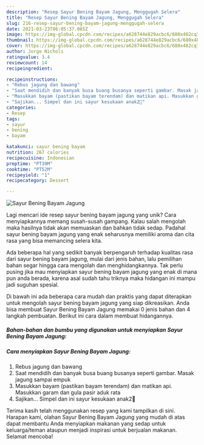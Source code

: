```yaml
---
description: "Resep Sayur Bening Bayam Jagung, Menggugah Selera"
title: "Resep Sayur Bening Bayam Jagung, Menggugah Selera"
slug: 216-resep-sayur-bening-bayam-jagung-menggugah-selera
date: 2021-03-23T06:05:37.065Z
image: https://img-global.cpcdn.com/recipes/a628744e829acbc6/680x482cq70/sayur-bening-bayam-jagung-foto-resep-utama.jpg
thumbnail: https://img-global.cpcdn.com/recipes/a628744e829acbc6/680x482cq70/sayur-bening-bayam-jagung-foto-resep-utama.jpg
cover: https://img-global.cpcdn.com/recipes/a628744e829acbc6/680x482cq70/sayur-bening-bayam-jagung-foto-resep-utama.jpg
author: Jorge Nichols
ratingvalue: 3.4
reviewcount: 14
recipeingredient:

recipeinstructions:
- "Rebus jagung dan bawang"
- "Saat mendidih dan banyak busa buang busanya seperti gambar. Masak jagung sampai empuk"
- "Masukkan bayam (pastikan bayam terendam) dan matikan api. Masukkan garam dan gula pasir aduk rata"
- "Sajikan... Simpel dan ini sayur kesukaan anak2🤗"
categories:
- Resep
tags:
- sayur
- bening
- bayam

katakunci: sayur bening bayam 
nutrition: 267 calories
recipecuisine: Indonesian
preptime: "PT39M"
cooktime: "PT52M"
recipeyield: "1"
recipecategory: Dessert

---
```



![Sayur Bening Bayam Jagung](https://img-global.cpcdn.com/recipes/a628744e829acbc6/680x482cq70/sayur-bening-bayam-jagung-foto-resep-utama.jpg)

Lagi mencari ide resep sayur bening bayam jagung yang unik? Cara menyiapkannya memang susah-susah gampang. Kalau salah mengolah maka hasilnya tidak akan memuaskan dan bahkan tidak sedap. Padahal sayur bening bayam jagung yang enak seharusnya memiliki aroma dan cita rasa yang bisa memancing selera kita.



Ada beberapa hal yang sedikit banyak berpengaruh terhadap kualitas rasa dari sayur bening bayam jagung, mulai dari jenis bahan, lalu pemilihan bahan segar hingga cara mengolah dan menghidangkannya. Tak perlu pusing jika mau menyiapkan sayur bening bayam jagung yang enak di mana pun anda berada, karena asal sudah tahu triknya maka hidangan ini mampu jadi suguhan spesial.


Di bawah ini ada beberapa cara mudah dan praktis yang dapat diterapkan untuk mengolah sayur bening bayam jagung yang siap dikreasikan. Anda bisa membuat Sayur Bening Bayam Jagung memakai 0 jenis bahan dan 4 langkah pembuatan. Berikut ini cara dalam membuat hidangannya.

<!--inarticleads1-->

##### Bahan-bahan dan bumbu yang digunakan untuk menyiapkan Sayur Bening Bayam Jagung:





<!--inarticleads2-->

##### Cara menyiapkan Sayur Bening Bayam Jagung:

1. Rebus jagung dan bawang
1. Saat mendidih dan banyak busa buang busanya seperti gambar. Masak jagung sampai empuk
1. Masukkan bayam (pastikan bayam terendam) dan matikan api. Masukkan garam dan gula pasir aduk rata
1. Sajikan... Simpel dan ini sayur kesukaan anak2🤗




Terima kasih telah menggunakan resep yang kami tampilkan di sini. Harapan kami, olahan Sayur Bening Bayam Jagung yang mudah di atas dapat membantu Anda menyiapkan makanan yang sedap untuk keluarga/teman ataupun menjadi inspirasi untuk berjualan makanan. Selamat mencoba!
